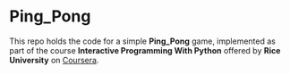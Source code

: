 # Ping_Pong

This repo holds the code for a simple **Ping_Pong** game, implemented as part of the course **Interactive Programming With Python** offered by **Rice University** on [Coursera](www.coursera.org).